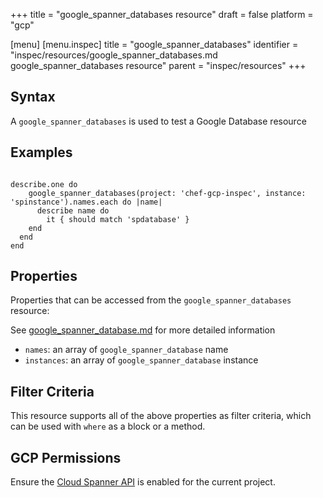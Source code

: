 +++
title = "google_spanner_databases resource"
draft = false
platform = "gcp"

[menu]
  [menu.inspec]
    title = "google_spanner_databases"
    identifier = "inspec/resources/google_spanner_databases.md google_spanner_databases resource"
    parent = "inspec/resources"
+++


## Syntax
A `google_spanner_databases` is used to test a Google Database resource

## Examples
```

describe.one do
	google_spanner_databases(project: 'chef-gcp-inspec', instance: 'spinstance').names.each do |name|
	  describe name do
	  	it { should match 'spdatabase' }
    end
  end
end
```

## Properties
Properties that can be accessed from the `google_spanner_databases` resource:

See [google_spanner_database.md](google_spanner_database.md) for more detailed information
  * `names`: an array of `google_spanner_database` name
  * `instances`: an array of `google_spanner_database` instance

## Filter Criteria
This resource supports all of the above properties as filter criteria, which can be used
with `where` as a block or a method.

## GCP Permissions

Ensure the [Cloud Spanner API](https://console.cloud.google.com/apis/library/spanner.googleapis.com/) is enabled for the current project.
